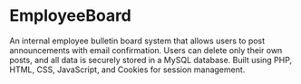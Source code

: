 # EmployeeBoard
An internal employee bulletin board system that allows users to post announcements with email confirmation. Users can delete only their own posts, and all data is securely stored in a MySQL database. Built using PHP, HTML, CSS, JavaScript, and Cookies for session management.
